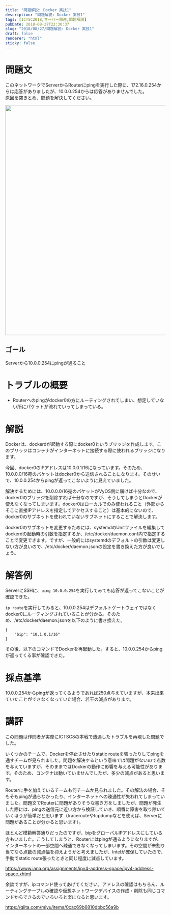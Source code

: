 ```yaml
---
title: "問題解説: Docker 実技1"
description: "問題解説: Docker 実技1"
tags: [ICTSC2018,サーバー関連,問題解説]
pubDate: 2018-08-27T22:30:37
slug: "2018/08/27/問題解説: Docker 実技1"
draft: false
renderer: "html"
sticky: false
---
```


<h1>問題文</h1>
<p>このネットワークでServerからRouterにpingを実行した際に、172.16.0.254からは応答がありましたが、10.0.0.254からは応答がありませんでした。<br />
原因を突きとめ、問題を解決してください。</p>
<p><img decoding="async" loading="lazy" src="/images/wp/2018/08/Screen-Shot-2018-08-25-at-9.56.43-AM-1024x723.png.webp" alt="" width="1024" height="723" class="alignnone size-large wp-image-1866" /></p>
<h2>ゴール</h2>
<p>Serverから10.0.0.254にpingが通ること</p>
<h1>トラブルの概要</h1>
<ul>
<li>Routerへのpingがdocker0の方にルーティングされてしまい、想定していない所にパケットが流れていってしまっている。</li>
</ul>
<h1>解説</h1>
<p>Dockerは、dockerdが起動する際にdocker0というブリッジを作成します。このブリッジはコンテナがインターネットに接続する際に使われるブリッジになります。</p>
<p>今回、docker0のIPアドレスは10.0.0.1/16になっています。そのため、10.0.0.0/16宛のパケットはdocker0から送信されることになります。そのせいで、10.0.0.254からpingが返ってこないように見えていました。</p>
<p>解決するためには、10.0.0.0/16宛のパケットがVyOS側に届けば十分なので、docker0のブリッジを削除すれば十分なのですが、そうしてしまうとDockerが使えなくなってしまいます。docker0はローカルでのみ使われること（外部からそこに直接IPアドレスを指定してアクセスすること）は基本的にないので、docker0のサブネットを使われていないサブネットにすることで解決します。</p>
<p>docker0のサブネットを変更するためには、systemdのUnitファイルを編集してdockerdの起動時の引数を指定するか、/etc/docker/daemon.conf内で指定することで変更できます。ですが、一般的にはsystemdのデフォルトの引数は変更しない方が良いので、/etc/docker/daemon.jsonの設定を書き換えた方が良いでしょう。</p>
<h1>解答例</h1>
<p>ServerにSSHに、<code>ping 10.0.0.254</code>を実行してみても応答が返ってこないことが確認できた。</p>
<p><code>ip route</code>を実行してみると、10.0.0.254はデフォルトゲートウェイではなくdocker0にルーティングされていることが分かる。そのため、/etc/docker/daemon.jsonを以下のように書き換えた。</p>
<pre><code>{
    &quot;bip&quot;: &quot;10.1.0.1/16&quot;
}</code></pre>
<p>その後、以下のコマンドでDockerを再起動した。すると、10.0.0.254からpingが返ってくる事が確認できた。</p>
<h1>採点基準</h1>
<p>10.0.0.254からpingが返ってくるようであれば250点与えていますが、本来出来ていたことができなくなっていた場合、若干の減点があります。</p>
<h1>講評</h1>
<p>この問題は作問者が実際にICTSC8の本戦で遭遇したトラブルを再現した問題でした。</p>
<p>いくつかのチームで、Dockerを停止させたりstatic routeを張ったりしてpingを通すチームが見られました。問題を解決するという意味では問題がないので点数を与えていますが、そのままではDockerの動作に影響を与える可能性があります。そのため、コンテナは動いていませんでしたが、多少の減点があると思います。</p>
<p>Routerに手を加えているチームも何チームか見られました。その解法の場合、そもそもpingが通らなかったり、インターネットへの疎通性が失われてしまっていました。問題文でRouterに問題がありそうな書き方をしましたが、問題が発生した際には、pingの送信元に近い方から検証していき、順番に障害を取り除いていくほうが簡単だと思います（tracerouteやtcpdumpなどを使えば、Serverに問題があることが分かると思います）。</p>
<p>ほとんど模範解答通りだったのですが、bipをグローバルIPアドレスにしている方もいました。こうしてしまうと、Routerにはpingが通るようになりますが、インターネットの一部空間へ疎通できなくなってしまいます。その空間が未割り当てなら点数の減点幅を抑えようかと考えましたが、Intelが確保していたので、手動でstatic route張ったときと同じ程度に減点しています。</p>
<p><a href="https://www.iana.org/assignments/ipv4-address-space/ipv4-address-space.xhtml">https://www.iana.org/assignments/ipv4-address-space/ipv4-address-space.xhtml</a></p>
<p>余談ですが、ipコマンド使ってあげてください。アドレスの確認はもちろん、ルーティングテーブルの確認や仮想ネットワークデバイスの作成・削除も同じコマンドからできるのでいろいろと楽になると思います。</p>
<p><a href="https://qiita.com/miyu/items/0cac69b6810dbbc56a9b">https://qiita.com/miyu/items/0cac69b6810dbbc56a9b</a></p>
